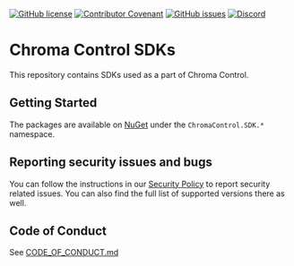[![GitHub license](https://img.shields.io/github/license/ChromaControl/SDK?style=for-the-badge&color=00bb00)](https://github.com/ChromaControl/SDK/blob/main/LICENSE.txt)
[![Contributor Covenant](https://img.shields.io/badge/Contributor%20Covenant-2.0-4baaaa?style=for-the-badge)](CODE_OF_CONDUCT.md)
[![GitHub issues](https://img.shields.io/github/issues/ChromaControl/SDK?style=for-the-badge)](https://github.com/ChromaControl/SDK/issues)
[![Discord](https://img.shields.io/discord/800996203609194517?style=for-the-badge&logo=discord&label=Discord&color=7289DA)](https://discord.gg/6xGy7cycrt)

# Chroma Control SDKs
This repository contains SDKs used as a part of Chroma Control.

## Getting Started
The packages are available on [NuGet](https://www.nuget.org/packages?q=ChromaControl.SDK&includeComputedFrameworks=true&prerel=true&sortby=relevance) under the `ChromaControl.SDK.*` namespace.

## Reporting security issues and bugs
You can follow the instructions in our [Security Policy](https://github.com/ChromaControl/SDK/security/policy) to report security related issues. You can also find the full list of supported versions there as well.

## Code of Conduct
See [CODE_OF_CONDUCT.md](CODE_OF_CONDUCT.md)
